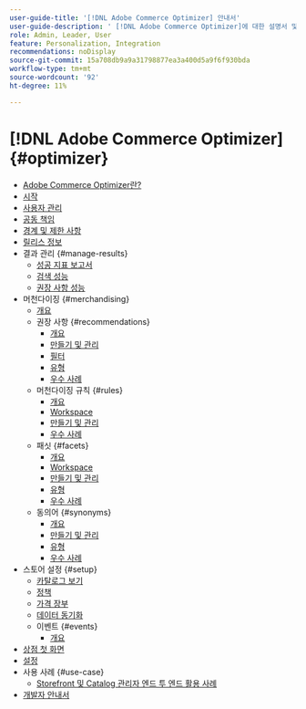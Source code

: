 ```yaml
---
user-guide-title: '[!DNL Adobe Commerce Optimizer] 안내서'
user-guide-description: ' [!DNL Adobe Commerce Optimizer]에 대한 설명서 및 리소스입니다.'
role: Admin, Leader, User
feature: Personalization, Integration
recommendations: noDisplay
source-git-commit: 15a708db9a9a31798877ea3a400d5a9f6f930bda
workflow-type: tm+mt
source-wordcount: '92'
ht-degree: 11%

---
```


# [!DNL Adobe Commerce Optimizer] {#optimizer}

- [Adobe Commerce Optimizer란?](overview.md)
- [시작](get-started.md)
- [사용자 관리](user-management.md)
- [공동 책임](shared-responsibility.md)
- [경계 및 제한 사항](boundaries-limits.md)
- [릴리스 정보](release-notes.md)
- 결과 관리 {#manage-results}
   - [성공 지표 보고서](./manage-results/success-metrics.md)
   - [검색 성능](./manage-results/search-performance.md)
   - [권장 사항 성능](./manage-results/recommendation-performance.md)
- 머천다이징 {#merchandising}
   - [개요](./merchandising/overview.md)
   - 권장 사항 {#recommendations}
      - [개요](./merchandising/recommendations/overview.md)
      - [만들기 및 관리](./merchandising/recommendations/create.md)
      - [필터](./merchandising/recommendations/filters.md)
      - [유형](./merchandising/recommendations/types.md)
      - [우수 사례](./merchandising/recommendations/best-practice.md)
   - 머천다이징 규칙 {#rules}
      - [개요](./merchandising/rules/overview.md)
      - [Workspace](./merchandising/rules/workspace.md)
      - [만들기 및 관리](./merchandising/rules/add.md)
      - [우수 사례](./merchandising/rules/best-practice.md)
   - 패싯 {#facets}
      - [개요](./merchandising/facets/overview.md)
      - [Workspace](./merchandising/facets/workspace.md)
      - [만들기 및 관리](./merchandising/facets/add.md)
      - [유형](./merchandising/facets/type.md)
      - [우수 사례](./merchandising/facets/best-practice.md)
   - 동의어 {#synonyms}
      - [개요](./merchandising/synonyms/overview.md)
      - [만들기 및 관리](./merchandising/synonyms/add.md)
      - [유형](./merchandising/synonyms/type.md)
      - [우수 사례](./merchandising/synonyms/best-practice.md)
- 스토어 설정 {#setup}
   - [카탈로그 보기](./setup/catalog-view.md)
   - [정책](./setup/policies.md)
   - [가격 장부](./setup/pricebooks.md)
   - [데이터 동기화](./setup/data-sync.md)
   - 이벤트 {#events}
      - [개요](./setup/events/overview.md)
- [상점 첫 화면](storefront.md)
- [설정](settings.md)
- 사용 사례 {#use-case}
   - [Storefront 및 Catalog 관리자 엔드 투 엔드 활용 사례](./use-case/admin-use-case.md)
- [개발자 안내서](https://developer.adobe.com/commerce/services/optimizer/)

